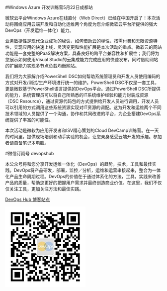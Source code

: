 ﻿#Windows Azure 开发训练营5月22日成都站

微软云平台Windows Azure在线直付（Web Direct）已经在中国开启了！本次活动将围绕应用云端开发和自动化运维两个角度为您介绍微软云平台所提供的强大DevOps（开发运维一体化）能力。

业务敏捷性是现代企业成功的秘诀，如何借助云的弹性，按需付费和无限资源特性，实现应用的快速上线，灵活变更和性能扩展是本次活动的重点。微软云的网站功能是一套完整的PaaS解决方案，具备良好的跨平台兼容性和扩展性；我们将为您展示如何使用Visual Studio的云集成能力完成应用的快速发布，同时借助网站的扩展能力实现多节点负载均衡网站。

我们将为大家解介绍PowerShell DSC如何帮助系统管理员和开发人员使用编码的方式对开发/测试/生产环境进行统一的维护。PowerShell DSC不仅是一套工具，更是微软基于PowerShell语言提供的DevOps平台。通过PowerShell DSC所提供的能力，系统管理员可以将自己所熟悉的IT系统维护经验和能力封装成资源（DSC Resource），通过资源代码包的方式提供给开发人员进行调用，开发人员可以引用的方式调用这些系统资源实现对IT资源的调配。这为开发和运维两个不同技术领域的人员提供了一个沟通，协作和共同改进的平台，为企业搭建DevOps系统提供了丰富的可能性。

本次活动是微软为应用开发者和ISV精心策划的Cloud DevCamp训练营。在一天的时间里，提供现场培训和动手实验的机会，让您亲身感受云端开发的乐趣。参加者请自备笔记本电脑。


#微信订阅号 devopshub

本公众号将和您分享开发运维一体化（DevOps）的趋势，技术，工具和最佳实践。DevOps将产品研发，部署，监控／分析，运维和运营串接起来，整合为一体化产品生命周期过程。DevOps的价值在于通过体系化的方法，工具，实践来改善产品的质量，帮助您更好的把握用户需求并最终创造商业价值。在这里，我们不仅仅关注工具，更加关注方法和最佳实践。

[DevOps Hub 博客站点](http://devopshub.cn) 

![](/qrcode_for_gh_b7c158df1fd1_258.jpg)